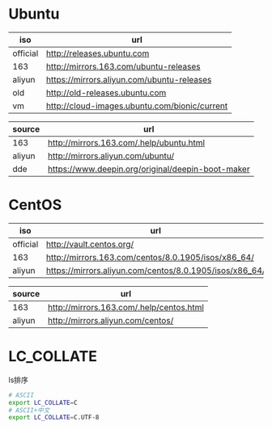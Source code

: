 # Ubuntu

| iso      | url                                           |
| -------- | --------------------------------------------- |
| official | http://releases.ubuntu.com                    |
| 163      | http://mirrors.163.com/ubuntu-releases        |
| aliyun   | https://mirrors.aliyun.com/ubuntu-releases    |
| old      | http://old-releases.ubuntu.com                |
| vm       | http://cloud-images.ubuntu.com/bionic/current |


| source | url                                               |
| ------ | ------------------------------------------------- |
| 163    | http://mirrors.163.com/.help/ubuntu.html          |
| aliyun | http://mirrors.aliyun.com/ubuntu/                 |
| dde    | https://www.deepin.org/original/deepin-boot-maker |

# CentOS

| iso      | url                                                     |
| -------- | ------------------------------------------------------- |
| official | http://vault.centos.org/                                |
| 163      | http://mirrors.163.com/centos/8.0.1905/isos/x86_64/     |
| aliyun   | https://mirrors.aliyun.com/centos/8.0.1905/isos/x86_64/ |


| source | url                                      |
| ------ | ---------------------------------------- |
| 163    | http://mirrors.163.com/.help/centos.html |
| aliyun | http://mirrors.aliyun.com/centos/        |

# LC_COLLATE

ls排序

```bash
# ASCII
export LC_COLLATE=C
# ASCII+中文
export LC_COLLATE=C.UTF-8
```
